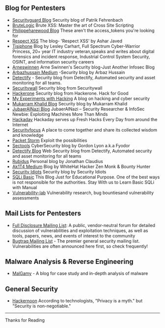 ## Blog for Pentesters

- [Securityguard Blog](https://blog.it-securityguard.com/) Security blog of Patrik Fehrenbach
- [BruteLogic](https://brutelogic.com.br/blog/) Brute XSS: Master the art of Cross Site Scripting
- [Philippeharewood Blog](https://philippeharewood.com/) These aren't the access_tokens you're looking for
- [Respect XSS](https://respectxss.blogspot.com/) The blog- 'Respect XSS' by Ashar Javed
- [Tisiphone](https://tisiphone.net/) Blog by Lesley Carhart, Full Spectrum Cyber-Warrior Princess, 20+ year IT industry veteran,speaks and writes about digital forensics and incident response, Industrial Control System Security, OSINT, and information security careers
- [Arneswinnen](https://www.arneswinnen.net/) Arne Swinnen's Security blog-Just Another Infosec Blog
- [Arbazhussain Medium](https://medium.com/@arbazhussain/) -Security blog by Arbaz Hussain
- [Detectify](https://blog.detectify.com/) - Security blog from Detectify, Automated security and asset monitoring for all teams.
- [Securitywall](https://securitywall.co/blog.html/) Security blog from Securitywall
- [Hackerone](https://www.hackerone.com/blog) Security blog from Hackerone. Hack for Good
- [My Experiments with Hacking](https://www.gangte.net/) A blog on hacking and cyber security
- [Mukarram Khalid Blog](https://mukarramkhalid.com/) Security blog by Mukarram Khalid
- [JubaerAlNazi Blog](https://jubaeralnaziwhitehat.wordpress.com/) JubaerAlNazi – Security Researcher & InfoSec Newbie: Exploiting Machines More Than Minds
- [Hackaday](https://hackaday.com/) Hackaday serves up Fresh Hacks Every Day from around the Internet
- [Securityfocus](https://www.securityfocus.com/) A place to come together and share its collected wisdom and knowledge
- [Packet Storm](https://packetstormsecurity.com/) Exploit the possibilities 
- [Sectools](https://sectools.org/) CyberSecurity blog by Gordon Lyon a.k.a Fyodor
- [Detectify Blog](https://labs.detectify.com/) Web Security blog from Detectify, Automated security and asset monitoring for all teams
- [Rubidus](https://blog.rubidus.com/) Personal blog by Jonathan Claudius
- [Ak1T4 Medium](https://medium.com/@know.0nix) Blog by WhiteHat Hacker Zen Monk & Bounty Hunter
- [Security Idiots](https://www.securityidiots.com/) Security blog by Security Idiots
- [SQLi Basic](https://sqli-basic.blogspot.com/) This Blog Just for Educational Purpose. One of the best ways is not responsible for the authorities. Stay With us to Learn Basic SQLi with Manual
- [Vulnerability-lab](https://vulnerability-lab.com/) Vulnerability research, bug bountiesand vulnerability assessments

## Mail Lists for Pentesters
- [Full Disclosure Mailing List](https://seclists.org/fulldisclosure/): A public, vendor-neutral forum for detailed discussion of vulnerabilities and exploitation techniques, as well as tools, papers, news, and events of interest to the community
- [Bugtraq Mailing List](https://seclists.org/bugtraq/) - The premier general security mailing list. Vulnerabilities are often announced here first, so check frequently! 

## Malware Analysis & Reverse Engineering
- [MalGamy](https://malgamy.github.io) - A blog for case study and in-depth analysis of malware

## General Security
- [Hackernoon](https://hackernoon.com/tagged/security) According to technologists, "Privacy is a myth." but "Security is non-negotiable."

---------
Thanks for Reading

